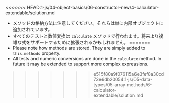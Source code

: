 
<<<<<<< HEAD:1-js/04-object-basics/06-constructor-new/4-calculator-extendable/solution.md
- メソッドの格納方法に注意してください。それらは単に内部オブジェクトに追加されています。
- すべてのテストと数値変換は `calculate` メソッドで行われます。将来より複雑な式をサポートするために拡張されるかもしれません。
=======
- Please note how methods are stored. They are simply added to `this.methods` property.
- All tests and numeric conversions are done in the `calculate` method. In future it may be extended to support more complex expressions.
>>>>>>> e515f80a9f076115a6e3fef8a30cd73e6db20054:1-js/05-data-types/05-array-methods/6-calculator-extendable/solution.md
